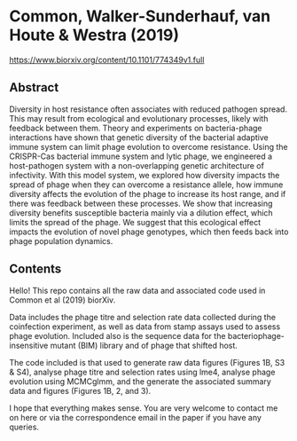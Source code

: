 # Common, Walker-Sunderhauf, van Houte & Westra (2019)

https://www.biorxiv.org/content/10.1101/774349v1.full

## Abstract

Diversity in host resistance often associates with reduced pathogen spread. This may result from ecological and evolutionary processes, likely with feedback between them. Theory and experiments on bacteria-phage interactions have shown that genetic diversity of the bacterial adaptive immune system can limit phage evolution to overcome resistance. Using the CRISPR-Cas bacterial immune system and lytic phage, we engineered a host-pathogen system with a non-overlapping genetic architecture of infectivity. With this model system, we explored how diversity impacts the spread of phage when they can overcome a resistance allele, how immune diversity affects the evolution of the phage to increase its host range, and if there was feedback between these processes. We show that increasing diversity benefits susceptible bacteria mainly via a dilution effect, which limits the spread of the phage. We suggest that this ecological effect impacts the evolution of novel phage genotypes, which then feeds back into phage population dynamics. 

## Contents

Hello! This repo contains all the raw data and associated code used in Common et al (2019) biorXiv. 

Data includes the phage titre and selection rate data collected during the coinfection experiment, as well as data from stamp assays used to assess phage evolution. Included also is the sequence data for the bacteriophage-insensitive mutant (BIM) library and of phage that shifted host. 

The code included is that used to generate raw data figures (Figures 1B, S3 & S4), analyse phage titre and selection rates using lme4, analyse phage evolution using MCMCglmm, and the generate the associated summary data and figures (Figures 1B, 2, and 3).

I hope that everything makes sense. You are very welcome to contact me on here or via the correspondence email in the paper if you have any queries.
